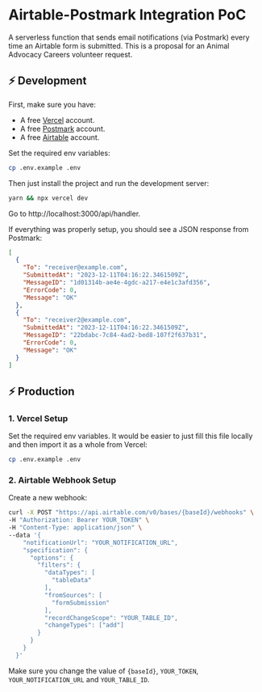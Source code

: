 # Airtable-Postmark Integration PoC

A serverless function that sends email notifications (via Postmark) every time an Airtable form is submitted. This is a proposal for an Animal Advocacy Careers volunteer request.

## ⚡ Development

First, make sure you have:

- A free [Vercel](https://vercel.com/) account.
- A free [Postmark](https://postmarkapp.com/) account.
- A free [Airtable](https://airtable.com/) account.

Set the required env variables:

```sh
cp .env.example .env
```

Then just install the project and run the development server:

```sh
yarn && npx vercel dev
```

Go to http://localhost:3000/api/handler.

If everything was properly setup, you should see a JSON response from Postmark:

```json
[
  {
    "To": "receiver@example.com",
    "SubmittedAt": "2023-12-11T04:16:22.3461509Z",
    "MessageID": "1d01314b-ae4e-4gdc-a217-e4e1c3afd356",
    "ErrorCode": 0,
    "Message": "OK"
  },
  {
    "To": "receiver2@example.com",
    "SubmittedAt": "2023-12-11T04:16:22.3461509Z",
    "MessageID": "22bdabc-7c84-4ad2-bed8-107f2f637b31",
    "ErrorCode": 0,
    "Message": "OK"
  }
]
```

## ⚡ Production

### 1. Vercel Setup

Set the required env variables. It would be easier to just fill this file locally and then import it as a whole from Vercel:

```sh
cp .env.example .env
```

### 2. Airtable Webhook Setup

Create a new webhook:

```sh
curl -X POST "https://api.airtable.com/v0/bases/{baseId}/webhooks" \
-H "Authorization: Bearer YOUR_TOKEN" \
-H "Content-Type: application/json" \
--data '{
    "notificationUrl": "YOUR_NOTIFICATION_URL",
    "specification": {
      "options": {
        "filters": {
          "dataTypes": [
            "tableData"
          ],
          "fromSources": [
            "formSubmission"
          ],
          "recordChangeScope": "YOUR_TABLE_ID",
          "changeTypes": ["add"]
        }
      }
    }
  }'
```

Make sure you change the value of `{baseId}`, `YOUR_TOKEN`, `YOUR_NOTIFICATION_URL` and `YOUR_TABLE_ID`.
